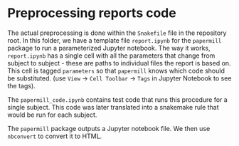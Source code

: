 # Preprocessing reports code

The actual preprocessing is done within the `Snakefile` file in the repository root.
In this folder, we have a template file `report.ipynb` for the `papermill` package to run a parameterized Jupyter notebook.
The way it works, `report.ipynb` has a single cell with all the parameters that change from subject to subject - these are paths to individual files the report is based on.
This cell is tagged `parameters` so that `papermill` knows which code should be substituted.
(use `View` -> `Cell Toolbar` -> `Tags` in Jupyter Notebook to see the tags).

The `papermill_code.ipynb` contains test code that runs this procedure for a single subject.
This code was later translated into a snakemake rule that would be run for each subject.   

The `papermill` package outputs a Jupyter notebook file.
We then use `nbconvert` to convert it to HTML.
